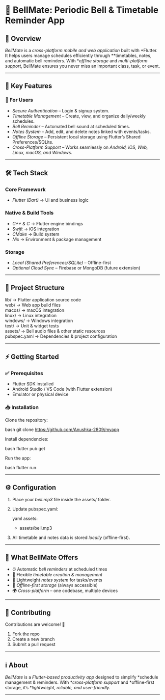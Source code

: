 # 📱 BellMate: Periodic Bell & Timetable Reminder App

## 🔹 Overview

*BellMate* is a *cross-platform mobile and web application* built with *Flutter. It helps users manage schedules efficiently through **timetables, notes, and automatic bell reminders. With **offline storage* and *multi-platform support*, BellMate ensures you never miss an important class, task, or event.

---

## 🚀 Key Features

### 👤 For Users

* *Secure Authentication* – Login & signup system.
* *Timetable Management* – Create, view, and organize daily/weekly schedules.
* *Bell Reminder* – Automated bell sound at scheduled times.
* *Notes System* – Add, edit, and delete notes linked with events/tasks.
* *Offline Storage* – Persistent local storage using Flutter’s Shared Preferences/SQLite.
* *Cross-Platform Support* – Works seamlessly on *Android, iOS, Web, Linux, macOS, and Windows*.

---

## 🛠 Tech Stack

### Core Framework

* *Flutter (Dart)* → UI and business logic

### Native & Build Tools

* *C++ & C* → Flutter engine bindings
* *Swift* → iOS integration
* *CMake* → Build system
* *Nix* → Environment & package management

### Storage

* *Local (Shared Preferences/SQLite)* – Offline-first
* *Optional Cloud Sync* – Firebase or MongoDB (future extension)

---

## 📂 Project Structure


lib/         → Flutter application source code  
web/         → Web app build files  
macos/       → macOS integration  
linux/       → Linux integration  
windows/     → Windows integration  
test/        → Unit & widget tests  
assets/      → Bell audio files & other static resources  
pubspec.yaml → Dependencies & project configuration  


---

## ⚡ Getting Started

### ✅ Prerequisites

* Flutter SDK installed
* Android Studio / VS Code (with Flutter extension)
* Emulator or physical device

### 📥 Installation

Clone the repository:

bash
git clone https://github.com/Anushka-2809/myapp


Install dependencies:

bash
flutter pub get


Run the app:

bash
flutter run


---

## ⚙ Configuration

1. Place your *bell.mp3* file inside the assets/ folder.
2. Update pubspec.yaml:

   yaml
   assets:
     - assets/bell.mp3
   
3. All timetable and notes data is stored *locally* (offline-first).

---

## 🎯 What BellMate Offers

* ⏰ Automatic *bell reminders* at scheduled times
* 📅 Flexible *timetable creation & management*
* 📝 Lightweight *notes system* for tasks/events
* 💾 *Offline-first storage* (always accessible)
* 🌍 *Cross-platform* – one codebase, multiple devices

---

## 🤝 Contributing

Contributions are welcome! 🚀

1. Fork the repo
2. Create a new branch
3. Submit a pull request

---

## ℹ About

*BellMate* is a *Flutter-based productivity app* designed to simplify *schedule management & reminders. With **cross-platform support* and *offline-first storage, it’s **lightweight, reliable, and user-friendly*.

---
